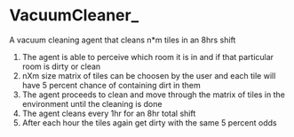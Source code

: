 # VacuumCleaner_
A vacuum cleaning agent that cleans n*m tiles in an 8hrs shift

1. The agent is able to perceive which room it is in and if that particular room is dirty or clean
2. nXm size matrix of tiles can be choosen by the user and each tile will have 5 percent chance of containing dirt in them
3. The agent proceeds to clean and move through the matrix of tiles in the environment until the cleaning is done
4. The agent cleans every 1hr for an 8hr total shift
5. After each hour the tiles again get dirty with the same 5 percent odds 

